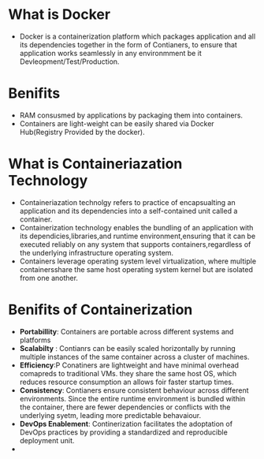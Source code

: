 # What is Docker
- Docker is a containerization platform which packages application and all its dependencies together in the form of Contianers, to ensure that application works seamlessly in any environmment be it Devleopment/Test/Production.
# Benifits 
- RAM consusmed by applications by packaging them into containers.
- Containers are light-weight can be easily shared via Docker Hub(Registry Provided by the docker).
# What is Containeriazation Technology
- Containeriazation technolgy refers to practice of encapsualting an application and its dependencies into a self-contained unit called a container.
- Containerization technology enables the bundling of an application with its dependicies,libraries,and runtime environment,ensuring that it can be executed reliably on any system that supports containers,regardless of the underlying infrastructure operating system.
- Containers leverage operating system level virtualization, where multiple containersshare the same host operating system kernel but are isolated from one another.
# Benifits of Containerization
 - **Portabillity**: Containers are  portable across different systems and platforms
 - **Scalabilty** : Contianrs can be easily scaled horizontally by running multiple instances of the same container across a cluster of machines.
 - **Efficiency**:P Conatiners are lightweight and have minimal overhead comapreds to traditional VMs. they share the same host OS, which reduces resource consumption an allows foir faster startup times.
 - **Consistency**: Contianers ensure consistent behaviour across different environments. Since the entire runtime environment is bundled within the container, there are fewer dependencies or conflicts with the underlying syetm, leading more predictable behavaiour.
- **DevOps Enablement**: Continerization facilitates the adoptation of DevOps practices by providing a standardized and reproducible deployment unit.
- 
